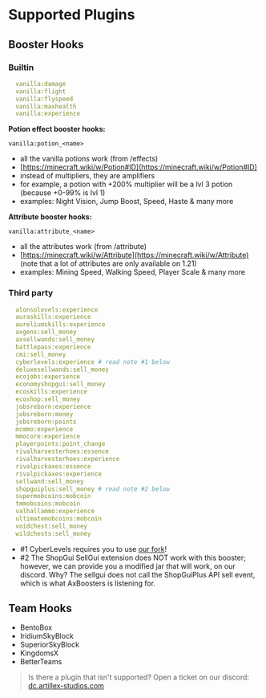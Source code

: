 # Supported Plugins

## Booster Hooks

### Builtin
```yaml
  vanilla:damage
  vanilla:flight
  vanilla:flyspeed
  vanilla:maxhealth
  vanilla:experience
```

**Potion effect booster hooks:**

`vanilla:potion_<name>`
- all the vanilla potions work (from /effects)
- [https://minecraft.wiki/w/Potion#ID](https://minecraft.wiki/w/Potion#ID)
- instead of multipliers, they are amplifiers
- for example, a potion with +200% multiplier will be a lvl 3 potion (because +0-99% is lvl 1)
- examples: Night Vision, Jump Boost, Speed, Haste & many more

**Attribute booster hooks:**

`vanilla:attribute_<name>`
- all the attributes work (from /attribute)
- [https://minecraft.wiki/w/Attribute](https://minecraft.wiki/w/Attribute) (note that a lot of attributes are only available on 1.21)
- examples: Mining Speed, Walking Speed, Player Scale & many more

### Third party
```yaml
  alonsolevels:experience
  auraskills:experience
  aureliumskills:experience
  axgens:sell_money
  axsellwands:sell_money
  battlepass:experience
  cmi:sell_money
  cyberlevels:experience # read note #1 below
  deluxesellwands:sell_money
  ecojobs:experience
  economyshopgui:sell_money
  ecoskills:experience
  ecoshop:sell_money
  jobsreborn:experience
  jobsreborn:money
  jobsreborn:points
  mcmmo:experience
  mmocore:experience
  playerpoints:point_change
  rivalharvesterhoes:essence
  rivalharvesterhoes:experience
  rivalpickaxes:essence
  rivalpickaxes:experience
  sellwand:sell_money
  shopguiplus:sell_money # read note #2 below
  supermobcoins:mobcoin
  tmmobcoins:mobcoin
  valhallammo:experience
  ultimatemobcoins:mobcoin
  voidchest:sell_money
  wildchests:sell_money
```
* #1 CyberLevels requires you to use [our fork](https://github.com/BenceX100/CyberLevels-with-api/releases)!
* #2 The ShopGui SellGui extension does NOT work with this booster; however, we can provide you a modified jar that will work, on our discord. Why? The sellgui does not call the ShopGuiPlus API sell event, which is what AxBoosters is listening for.

## Team Hooks
* BentoBox
* IridiumSkyBlock
* SuperiorSkyBlock
* KingdomsX
* BetterTeams

> Is there a plugin that isn't supported? Open a ticket on our discord:
<font color="#1f67ff">[dc.artillex-studios.com](https://dc.artillex-studios.com/)</font>